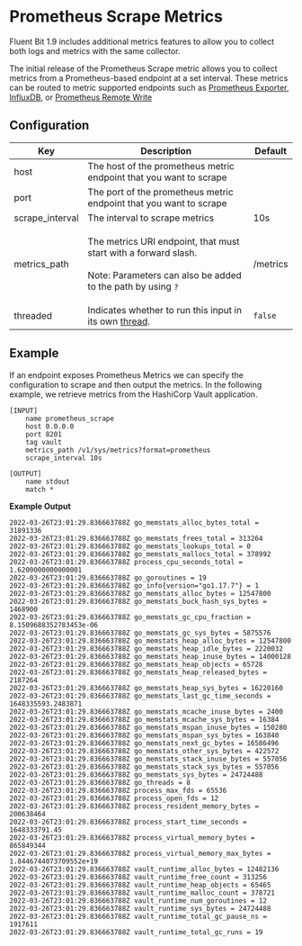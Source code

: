 # Prometheus Scrape Metrics

Fluent Bit 1.9 includes additional metrics features to allow you to collect both logs and metrics with the same collector.&#x20;

The initial release of the Prometheus Scrape metric allows you to collect metrics from a Prometheus-based endpoint at a set interval. These metrics can be routed to metric supported endpoints such as [Prometheus Exporter](../outputs/prometheus-exporter.md), [InfluxDB](../outputs/influxdb.md), or [Prometheus Remote Write](../outputs/prometheus-remote-write.md)

## Configuration <a href="#configuration" id="configuration"></a>

| Key             | Description                                                                                                                                          | Default  |
| --------------- | ---------------------------------------------------------------------------------------------------------------------------------------------------- | -------- |
| host            | The host of the prometheus metric endpoint that you want to scrape                                                                                   |          |
| port            | The port of the prometheus metric endpoint that you want to scrape                                                                                    |          |
| scrape\_interval | The interval to scrape metrics                                                                                                                       | 10s      |
| metrics\_path   | <p>The metrics URI endpoint, that must start with a forward slash.<br><br>Note: Parameters can also be added to the path by using <code>?</code></p> | /metrics |
| threaded | Indicates whether to run this input in its own [thread](../../administration/multithreading.md#inputs). | `false` |

## Example

If an endpoint exposes Prometheus Metrics we can specify the configuration to scrape and then output the metrics. In the following example, we retrieve metrics from the HashiCorp Vault application.

```
[INPUT]
    name prometheus_scrape
    host 0.0.0.0
    port 8201
    tag vault
    metrics_path /v1/sys/metrics?format=prometheus
    scrape_interval 10s

[OUTPUT]
    name stdout
    match *

```

**Example Output**

```
2022-03-26T23:01:29.836663788Z go_memstats_alloc_bytes_total = 31891336
2022-03-26T23:01:29.836663788Z go_memstats_frees_total = 313264
2022-03-26T23:01:29.836663788Z go_memstats_lookups_total = 0
2022-03-26T23:01:29.836663788Z go_memstats_mallocs_total = 378992
2022-03-26T23:01:29.836663788Z process_cpu_seconds_total = 1.6200000000000001
2022-03-26T23:01:29.836663788Z go_goroutines = 19
2022-03-26T23:01:29.836663788Z go_info{version="go1.17.7"} = 1
2022-03-26T23:01:29.836663788Z go_memstats_alloc_bytes = 12547800
2022-03-26T23:01:29.836663788Z go_memstats_buck_hash_sys_bytes = 1468900
2022-03-26T23:01:29.836663788Z go_memstats_gc_cpu_fraction = 8.1509688352783453e-06
2022-03-26T23:01:29.836663788Z go_memstats_gc_sys_bytes = 5875576
2022-03-26T23:01:29.836663788Z go_memstats_heap_alloc_bytes = 12547800
2022-03-26T23:01:29.836663788Z go_memstats_heap_idle_bytes = 2220032
2022-03-26T23:01:29.836663788Z go_memstats_heap_inuse_bytes = 14000128
2022-03-26T23:01:29.836663788Z go_memstats_heap_objects = 65728
2022-03-26T23:01:29.836663788Z go_memstats_heap_released_bytes = 2187264
2022-03-26T23:01:29.836663788Z go_memstats_heap_sys_bytes = 16220160
2022-03-26T23:01:29.836663788Z go_memstats_last_gc_time_seconds = 1648335593.2483871
2022-03-26T23:01:29.836663788Z go_memstats_mcache_inuse_bytes = 2400
2022-03-26T23:01:29.836663788Z go_memstats_mcache_sys_bytes = 16384
2022-03-26T23:01:29.836663788Z go_memstats_mspan_inuse_bytes = 150280
2022-03-26T23:01:29.836663788Z go_memstats_mspan_sys_bytes = 163840
2022-03-26T23:01:29.836663788Z go_memstats_next_gc_bytes = 16586496
2022-03-26T23:01:29.836663788Z go_memstats_other_sys_bytes = 422572
2022-03-26T23:01:29.836663788Z go_memstats_stack_inuse_bytes = 557056
2022-03-26T23:01:29.836663788Z go_memstats_stack_sys_bytes = 557056
2022-03-26T23:01:29.836663788Z go_memstats_sys_bytes = 24724488
2022-03-26T23:01:29.836663788Z go_threads = 8
2022-03-26T23:01:29.836663788Z process_max_fds = 65536
2022-03-26T23:01:29.836663788Z process_open_fds = 12
2022-03-26T23:01:29.836663788Z process_resident_memory_bytes = 200638464
2022-03-26T23:01:29.836663788Z process_start_time_seconds = 1648333791.45
2022-03-26T23:01:29.836663788Z process_virtual_memory_bytes = 865849344
2022-03-26T23:01:29.836663788Z process_virtual_memory_max_bytes = 1.8446744073709552e+19
2022-03-26T23:01:29.836663788Z vault_runtime_alloc_bytes = 12482136
2022-03-26T23:01:29.836663788Z vault_runtime_free_count = 313256
2022-03-26T23:01:29.836663788Z vault_runtime_heap_objects = 65465
2022-03-26T23:01:29.836663788Z vault_runtime_malloc_count = 378721
2022-03-26T23:01:29.836663788Z vault_runtime_num_goroutines = 12
2022-03-26T23:01:29.836663788Z vault_runtime_sys_bytes = 24724488
2022-03-26T23:01:29.836663788Z vault_runtime_total_gc_pause_ns = 1917611
2022-03-26T23:01:29.836663788Z vault_runtime_total_gc_runs = 19
```
